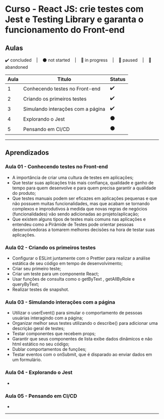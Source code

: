 # Curso - React JS: crie testes com Jest e Testing Library e garanta o funcionamento do Front-end

## Aulas
<p>
  ✔️ concluded &nbsp;&nbsp;&nbsp;|&nbsp;&nbsp;&nbsp;
  ⚫ not started &nbsp;&nbsp;&nbsp;|&nbsp;&nbsp;&nbsp;
  🔵 in progress &nbsp;&nbsp;&nbsp;|&nbsp;&nbsp;&nbsp;
  🔶 paused &nbsp;&nbsp;&nbsp;|&nbsp;&nbsp;&nbsp;
  🔴 abandoned 
</p>

| Aula | Titulo | Status |
| --- | --- | --- |
| 1 | Conhecendo testes no Front-end | ✔️ |
| 2 | Criando os primeiros testes | ✔️ |
| 3 | Simulando interações com a página | ✔️ |
| 4 | Explorando o Jest | ⚫ |
| 5 | Pensando em CI/CD | ⚫ |

---

## Aprendizados

### Aula 01 - Conhecendo testes no Front-end
<ul>
  <li>A importância de criar uma cultura de testes em aplicações;</li>
  <li>Que testar suas aplicações trás mais confiança, qualidade e ganho de tempo para quem desenvolve e para quem precisa garantir a qualidade do produto;</li>
  <li>Que testes manuais podem ser eficazes em aplicações pequenas e que não possuem muitas funcionalidades, mas que acabam se tornando complexos e improdutivos à medida que novas regras de negócios (funcionalidades) vão sendo adicionadas ao projeto/aplicação;</li>
  <li>Que existem alguns tipos de testes mais comuns nas aplicações e entendeu como a Pirâmide de Testes pode orientar pessoas desenvolvedoras a tomarem melhores decisões na hora de testar suas aplicações.</li>
</ul>

### Aula 02 - Criando os primeiros testes
<ul>
  <li>Configurar o ESLint juntamente com o Prettier para realizar a análise estática de seu código em tempo de desenvolvimento;</li>
  <li>Criar seu primeiro teste;</li>
  <li>Criar um teste para um componente React;</li>
  <li>Usar funções de consulta como o getByText , getAllByRole e queryByText;</li>
  <li>Realizar testes de snapshot.</li>
</ul>

### Aula 03 - Simulando interações com a página
<ul>
  <li>Utilizar o userEvent() para simular o comportamento de pessoas usuárias interagindo com a página;</li>
  <li>Organizar melhor seus testes utilizando o describe() para adicionar uma descrição geral de testes;</li>
  <li>Testar componentes que recebem props;</li>
  <li>Garantir que seus componentes de lista exibe dados dinâmicos e não html estático no seu código;</li>
  <li>Dublar comportamentos de funções;</li>
  <li>Testar eventos com o onSubmit, que é disparado ao enviar dados em um formulário.</li>
</ul>

### Aula 04 - Explorando o Jest
<ul>
  <li></li>
</ul>

### Aula 05 - Pensando em CI/CD
<ul>
  <li></li>
</ul>

---

<!-- ## 🎯 Projeto desenvolvido
Este é o screenshot do projeto que foi desenvolvido durante o curso:

<p align="center">
  <img alt="Miniatura da imagem do projeto"src="../../.github/thumbs/preview.jpg">
</p> -->